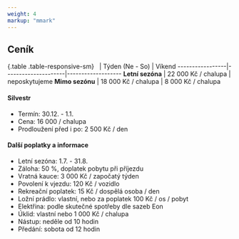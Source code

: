 ```yaml
---
weight: 4
markup: "mmark"
---
```


## Ceník

{.table .table-responsive-sm}
&nbsp;           | Týden (Ne - So)     | Víkend
-----------------|---------------------|-------------------
**Letní sezóna** | 22 000 Kč / chalupa | neposkytujeme
**Mimo sezónu**  | 18 000 Kč / chalupa | 8 000 Kč / chalupa

#### Silvestr

* Termín: 30.12. - 1.1.
* Cena: 16 000 / chalupa
* Prodloužení před i po: 2 500 Kč / den

#### Další poplatky a informace
* Letní sezóna: 1.7. - 31.8.
* Záloha: 50 %, doplatek pobytu při příjezdu
* Vratná kauce: 3 000 Kč / započatý týden
* Povolení k vjezdu: 120 Kč / vozidlo
* Rekreační poplatek: 15 Kč / dospělá osoba / den
* Ložní prádlo: vlastní, nebo za poplatek 100 Kč / os / pobyt
* Elektřina: podle skutečné spotřeby dle sazeb Eon
* Úklid: vlastní nebo 1 000 Kč / chalupa
* Nástup: neděle od 10 hodin
* Předání: sobota od 12 hodin
